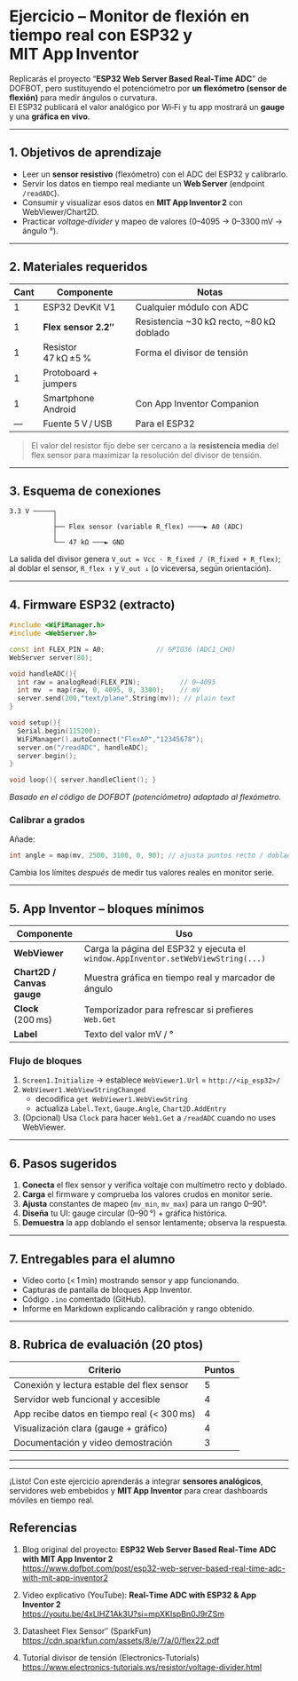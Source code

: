 # Ejercicio – Monitor de flexión en tiempo real con ESP32 y MIT App Inventor

Replicarás el proyecto “**ESP32 Web Server Based Real‑Time ADC**” de DOFBOT, pero sustituyendo el potenciómetro por **un flexómetro (sensor de flexión)** para medir ángulos o curvatura.  
El ESP32 publicará el valor analógico por Wi‑Fi y tu app mostrará un **gauge** y una **gráfica en vivo**.

---

## 1. Objetivos de aprendizaje
* Leer un **sensor resistivo** (flexómetro) con el ADC del ESP32 y calibrarlo.  
* Servir los datos en tiempo real mediante un **Web Server** (endpoint `/readADC`).  
* Consumir y visualizar esos datos en **MIT App Inventor 2** con WebViewer/Chart2D.  
* Practicar *voltage‑divider* y mapeo de valores (0–4095 → 0–3300 mV → ángulo °).  

---

## 2. Materiales requeridos

| Cant | Componente | Notas |
|------|------------|-------|
| 1 | ESP32 DevKit V1 | Cualquier módulo con ADC |
| 1 | **Flex sensor 2.2″** | Resistencia ~30 kΩ recto, ~80 kΩ doblado  |
| 1 | Resistor 47 kΩ ±5 % | Forma el divisor de tensión  |
| 1 | Protoboard + jumpers |  |
| 1 | Smartphone Android | Con App Inventor Companion |
| — | Fuente 5 V / USB | Para el ESP32 |

> El valor del resistor fijo debe ser cercano a la **resistencia media** del flex sensor para maximizar la resolución del divisor de tensión. 

---

## 3. Esquema de conexiones

```
3.3 V ─────┐
           │
           ├── Flex sensor (variable R_flex) ────► A0 (ADC)
           │
           └── 47 kΩ ───► GND
```

La salida del divisor genera `V_out = Vcc · R_fixed / (R_fixed + R_flex)`; al doblar el sensor, `R_flex ↑` y `V_out ↓` (o viceversa, según orientación). 

---

## 4. Firmware ESP32 (extracto)

```cpp
#include <WiFiManager.h>
#include <WebServer.h>

const int FLEX_PIN = A0;             // GPIO36 (ADC1_CH0)
WebServer server(80);

void handleADC(){
  int raw = analogRead(FLEX_PIN);          // 0–4095
  int mv  = map(raw, 0, 4095, 0, 3300);    // mV
  server.send(200,"text/plane",String(mv)); // plain text
}

void setup(){
  Serial.begin(115200);
  WiFiManager().autoConnect("FlexAP","12345678");
  server.on("/readADC", handleADC);
  server.begin();
}

void loop(){ server.handleClient(); }
```

*Basado en el código de DOFBOT (potenciómetro) adaptado al flexómetro.* 

### Calibrar a grados

Añade:

```cpp
int angle = map(mv, 2500, 3100, 0, 90); // ajusta puntos recto / doblado
```

Cambia los límites *después* de medir tus valores reales en monitor serie. 

---

## 5. App Inventor – bloques mínimos

| Componente | Uso |
|------------|-----|
| **WebViewer** | Carga la página del ESP32 y ejecuta el `window.AppInventor.setWebViewString(...)`  |
| **Chart2D / Canvas gauge** | Muestra gráfica en tiempo real y marcador de ángulo |
| **Clock** (200 ms) | Temporizador para refrescar si prefieres `Web.Get` |
| **Label** | Texto del valor mV / ° |

### Flujo de bloques

1. `Screen1.Initialize`  → establece `WebViewer1.Url` = `http://<ip_esp32>/`  
2. `WebViewer1.WebViewStringChanged`  
   * decodifica `get WebViewer1.WebViewString`  
   * actualiza `Label.Text`, `Gauge.Angle`, `Chart2D.AddEntry`  
3. (Opcional) Usa `Clock` para hacer `Web1.Get` a `/readADC` cuando no uses WebViewer. 

---

## 6. Pasos sugeridos

1. **Conecta** el flex sensor y verifica voltaje con multímetro recto y doblado.  
2. **Carga** el firmware y comprueba los valores crudos en monitor serie.  
3. **Ajusta** constantes de mapeo (`mv_min`, `mv_max`) para un rango 0–90°.  
4. **Diseña** tu UI: gauge circular (0–90 °) + gráfica histórica.  
5. **Demuestra** la app doblando el sensor lentamente; observa la respuesta.

---

## 7. Entregables para el alumno

* Vídeo corto (< 1 min) mostrando sensor y app funcionando.  
* Capturas de pantalla de bloques App Inventor.  
* Código `.ino` comentado (GitHub).  
* Informe en Markdown explicando calibración y rango obtenido.

---

## 8. Rubrica de evaluación (20 ptos)

| Criterio | Puntos |
|----------|--------|
| Conexión y lectura estable del flex sensor | 5 |
| Servidor web funcional y accesible | 4 |
| App recibe datos en tiempo real (< 300 ms) | 4 |
| Visualización clara (gauge + gráfico) | 4 |
| Documentación y video demostración | 3 |

---


---

¡Listo! Con este ejercicio aprenderás a integrar **sensores analógicos**, servidores web embebidos y **MIT App Inventor** para crear dashboards móviles en tiempo real.


## Referencias

1. Blog original del proyecto: **ESP32 Web Server Based Real‑Time ADC with MIT App Inventor 2**  
   <https://www.dofbot.com/post/esp32-web-server-based-real-time-adc-with-mit-app-inventor2>

2. Video explicativo (YouTube): **Real‑Time ADC with ESP32 & App Inventor 2**  
   <https://youtu.be/4xLlHZ1Ak3U?si=mpXKIspBn0J9rZSm>

3. Datasheet Flex Sensor″ (SparkFun)  
   <https://cdn.sparkfun.com/assets/8/e/7/a/0/flex22.pdf>

4. Tutorial divisor de tensión (Electronics‑Tutorials)  
   <https://www.electronics-tutorials.ws/resistor/voltage-divider.html>
